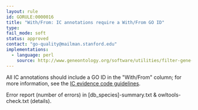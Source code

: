 ```yaml
---
layout: rule
id: GORULE:0000016
title: "With/From: IC annotations require a With/From GO ID"
type:
fail_mode: soft
status: approved
contact: "go-quality@mailman.stanford.edu"
implementations:
  - language: perl
    source: http://www.geneontology.org/software/utilities/filter-gene-association.pl
---
```

All IC annotations should include a GO ID in the "With/From" column; for
more information, see the [IC evidence code
guidelines](http://www.geneontology.org/GO.evidence.shtml#ic).

Error report (number of errors) in [db_species]-summary.txt & owltools-check.txt (details).
